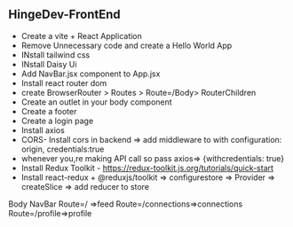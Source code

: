## HingeDev-FrontEnd

- Create a vite + React Application
- Remove Unnecessary code and create a Hello World App
- INstall tailwind css
- INstall Daisy Ui
- Add NavBar.jsx component to App.jsx
- Install react router dom
- create BrowserRouter > Routes > Route=/Body> RouterChildren
- Create an outlet in your body component
- Create a footer
- Create a login page
- Install axios
- CORS- Install cors in backend => add middleware to with configuration: origin, credentials:true
- whenever you,re making API call so pass axios=> {withcredentials: true}
- Install Redux Toolkit - https://redux-toolkit.js.org/tutorials/quick-start
- Install react-redux + @reduxjs/toolkit => configurestore => Provider => createSlice => add reducer to store

Body
    NavBar
    Route=/ =>feed
    Route=/connections=>connections
    Route=/profile=>profile